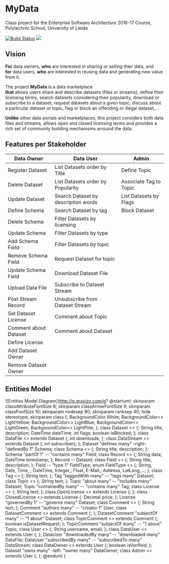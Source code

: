 # MyData

Class project for the Enterprise Software Architecture 2016-17 Course, Polytechnic School, University of Lleida

[![Build Status](https://travis-ci.org/UdL-EPS-SoftArch/entsoftarch-1617-server.svg?branch=master)](https://travis-ci.org/UdL-EPS-SoftArch/entsoftarch-1617-server/branches) 
<a href="https://zenhub.com"><img src="https://cdn.rawgit.com/ZenHubIO/support/master/zenhub-badge.svg"></a>

## Vision

**For** data owners, **who** are interested in sharing or selling their data, and \
**for** data users, **who** are interested in reusing data and generating new value from it.

The project **MyData** is a data marketplace \
**that** allows users share and describe datasets (files or streams), define their licensing
terms, search datasets considering their popularity, download or subscribe to a dataset, 
request datasets about a given topic, discuss about a particular dataset or topic, 
flag or block an offending or illegal dataset,...

**Unlike** other data portals and marketplaces, this project considers both data files and 
streams, allows open and closed licensing terms and provides a rich set of community building 
mechanisms arround the data.


## Features per Stakeholder

|       Data Owner        |       Data User                      |  Admin
| ------------------------|--------------------------------------|-------------------------
|  Register Dataset       |  List Datasets order by Title        |  Define Topic
|  Delete Dataset         |  List Datasets order by Popularity   |  Associate Tag to Topic
|  Update Dataset         |  Search Dataset by description words |  List Datasets by Flags
|  Define Schema          |  Search Dataset by tag               |  Block Dataset
|  Delete Schema          |  Filter Datasets by licensing        |
|  Update Schema          |  Filter Datasets by type             |
|  Add Schema Field       |  Filter Datasets by topic            |
|  Remove Schema Field    |  Request Dataset for topic           |
|  Update Schema Field    |  Download Dataset File               |
|  Upload Data File       |  Subscribe to Dataset Stream         |
|  Post Stream Record     |  Unsubscribe from Dataset Stream     |
|  Set Dataset License    |  Comment about Topic                 |
|  Comment about Dataset  |  Comment about Dataset               |
|  Define License
|  Add Dataset Owner
|  Remove Dataset Owner

## Entities Model

![Entities Model Diagram](http://g.gravizo.com/g?
@startuml;
skinparam classAttributeFontSize 8;
skinparam classArrowFontSize 9;
skinparam classFontSize 10;
skinparam nodesep 90;
skinparam ranksep 40;
hide stereotype;
skinparam class {;
	BackgroundColor White;
	BackgroundColor<<Data>> LightYellow;
	BackgroundColor<<User>> LightBlue;
	BackgroundColor<<Rights>> LightGreen;
	BackgroundColor<<Metadata>> LightPink;
};
class Dataset <<Data>> {;
	String title, description;
	DateTime dateTime;
	int flags;
	boolean isBlocked;
};
class DataFile <<Data>> extends Dataset {;
	int downloads;
};
class DataStream <<Data>> extends Dataset {;
	int subscribers;
};
Dataset "defines many" -right- "definedBy 1" Schema;
class Schema <<Data>> {;
	String title, description;
};
Schema "partOf 1" -- "contains many" Field;
class Record <<Data>> {;
	String data;
	DateTime timestamp;
};
Record -- Dataset;
class Field <<Data>> {;
	String title, description;
};
Field -- "type 1" FieldType;
enum FieldType <<Data>> {;
	String, Date, Time, ;
	DateTime, Integer,;
	Float, E-Mail,;
	Address, LatLong,...;
};
class Tag <<Metadata>> {;
	String text;
};
Tag "taggedWith many" -- "tags many" Dataset;
class Topic <<Metadata>> {;
    String text;
};
Topic "about many" -- "includes many" Dataset;
Topic "containedBy many" -- "contains many" Tag;
class License <<Rights>> {;
	String text;
};
class OpenLicense <<Rights>> extends License {;
};
class ClosedLicense <<Rights>> extends License {;
	Decimal price;
};
License "governedBy 1" -- "governs many" Dataset;
class Comment <<Metadata>> {;
	String text;
};
Comment "authors many" -- "creator 1" User;
class DatasetComment <<Metadata>> extends Comment {;
};
DatasetComment "subjectOf many" -- "1 about" Dataset;
class TopicComment <<Metadata>> extends Comment {;
	boolean isDatasetRequest;
};
TopicComment "subjectOf many" -- "1 about" Topic;
class User <<User>> {;
	String username, email;
};
class DataUser <<User>> extends User {;
};
DataUser "downloadedBy many" -- "downloaded many" DataFile;
DataUser "subscribedBy many" -- "subscribedTo many" DataStream;
class DataOwner <<User>> extends User {;
	boolean isVerified;
};
Dataset "owns many" -left- "owner many" DataOwner;
class Admin <<User>> extends User {;
};
@enduml
)